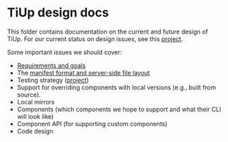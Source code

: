 # TiUp design docs

This folder contains documentation on the current and future design of TiUp.
For our current status on design issues, see this [project](https://github.com/pingcap/tiup/projects/3).

Some important issues we should cover:

* [Requirements and goals](requirements.md)
* The [manifest format and server-side file layout](manifest.md)
* Testing strategy ([project](https://github.com/pingcap/tiup/projects/2))
* Support for overriding components with local versions (e.g., built from source).
* Local mirrors
* Components (which components we hope to support and what their CLI will look like)
* Component API (for supporting custom components)
* Code design
